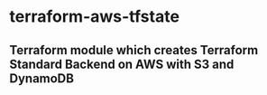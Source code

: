 # terraform-aws-tfstate
## Terraform module which creates Terraform Standard Backend on AWS with S3 and DynamoDB
